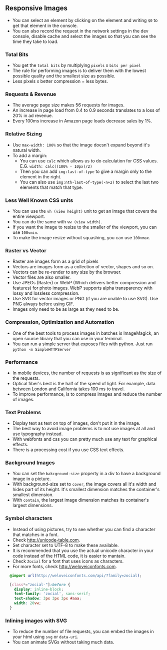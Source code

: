 ## Responsive Images

* You can select an element by clicking on the element and writing `$0` to get that element in the console.
* You can also record the request in the network settings in the dev console, disable cache and select the images so that you can see the time they take to load.

### Total Bits

* You get the `total bits` by multiplying `pixels` x `bits per pixel`
* The rule for performing images is to deliver them with the lowest possible quality and the smallest size as possible.
* Less pixels x better compression = less bytes.

### Requests & Revenue

* The average page size makes 56 requests for images.
* An increase in page load from 0.4 to 0.9 seconds translates to a loss of 20% in ad revenue.
* Every 100ms increase in Amazon page loads decrease sales by 1%.

### Relative Sizing

* Use `max-width: 100%` so that the image doesn't expand beyond it's natural width.
* To add a margin:
  * You can use `calc` which allows us to do calculation for CSS values. E.G. `width: calc((100% - 10px)/2)`
  * Then you can add `img:last-of-type` to give a margin only to the element in the right.
  * You can also use `img:nth-last-of-type(-n+2)` to select the last two elements that match that type.

### Less Well Known CSS units

* You can use the `vh (view height)` unit to get an image that covers the entire viewport.
* You can do the same with `vw (view width)`.
* If you want the image to resize to the smaller of the viewport, you can use `100vmin`.
* To make the image resize without squashing, you can use `100vmax`.

### Raster vs Vector

* Raster are images form as a grid of pixels
* Vectors are images form as a collection of vector, shapes and so on.
* Vectors can be re-render to any size by the browser.
* Vector files are also smaller.
* Use JPEGs (Raster) or WebP (Which delivers better compression and features) for photo images. WebP supports alpha transparency with lossy and lossless compression.
* Use SVG for vector images or PNG (if you are unable to use SVG). Use PNG always before using GIF.
* Images only need to be as large as they need to be.

### Compression, Optimization and Automation

* One of the best tools to process images in batches is ImageMagick, an open source library that you can use in your terminal.
* You can run a simple server that exposes files with python. Just run `python -m SimpleHTTPServer`

### Performance

* In mobile devices, the number of requests is as significant as the size of the requests.
* Optical fiber's best is the half of the speed of light. For example, data between London and California takes 100 ms to travel.
* To improve performance, is to compress images and reduce the number of images.

### Text Problems

* Display text as text on top of images, don't put it in the image.
* The best way to avoid image problems is to not use images at all and use typography instead.
* With webfonts and css you can pretty much use any text for graphical effects.
* There is a processing cost if you use CSS text effects.

### Background Images

* You can set the `bakcground-size` property in a div to have a background image in a picture.
* With background-size set to `cover`, the image covers all it's width and hides part of its height. It's smallest dimension matches the container's smallest dimension.
* With `contain`, the largest image dimension matches its container's largest dimensions.

### Symbol characters

* Instead of using pictures, try to see whether you can find a character that matches in a font.
* Check http://unicode-table.com.
* Set character set to UTF-8 to make these available.
* It is recommended that you use the actual unicode character in your code instead of the HTML code, it is easier to mantain.
* Check `Zocial` for a font that uses icons as characters.
* For more fonts, check http://weloveiconfonts.com.

```css
  @import url(http://weloveiconfonts.com/api/?family=zocial);

  [class*="zocial-"]:before {
    display: inline-block;
    font-family: 'zocial', sans-serif;
    text-shadow: 3px 3px 3px #aaa;
    width: 20vw;
  }
```

### Inlining images with SVG

* To reduce the number of file requests, you can embed the images in your html using `svg` or `data-uri`.
* You can animate SVGs without taking much data.
